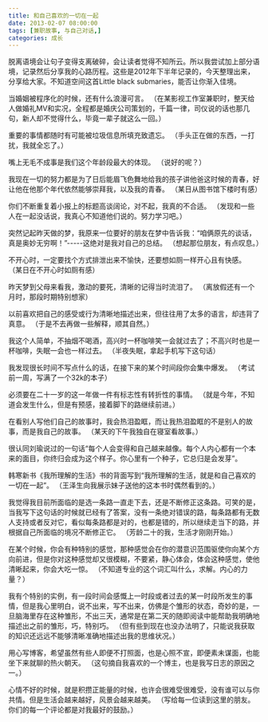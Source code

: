```yaml
---
title: 和自己喜欢的一切在一起
date: 2013-02-07 08:00:00
tags: [兼职故事, 与自己对话,]
categories: 成长
---
```



脱离语境会让句子变得支离破碎，会让读者觉得不知所云。所以我尝试加上部分语境，记录然后分享我的心路历程。这些是2012年下半年记录的，今天整理出来，分享给大家。不知道空间这首Little black submaries，能否让你渐入佳境。


当婚姻被程序化的时候，还有什么浪漫可言。
（在某影视工作室兼职时，整天给人做婚礼MV和实况，全程都是婚庆公司策划的，千篇一律，司仪说的话也那几句，新人却不觉得什么，毕竟一辈子就这么一回。）


重要的事情都随时有可能被垃圾信息所填充致遗忘。
（手头正在做的东西，一打扰，我就全忘了。）


嘴上无毛不成事是我们这个年龄段最大的体现。
（说好的呢？）


我现在一切的努力都是为了日后能眉飞色舞地给我的孩子讲他爸这时候的青春，好让他在他那个年代依然能够崇拜我，以及我的青春。
（某日从图书馆下楼时有感）


你们不断重复着小报上的标题高谈阔论，对不起，我真的不合适。
（发现和一些人在一起没话说，我真心不知道他们说的。努力学习吧。）


突然记起昨天做的梦，我原来一位要好的朋友在梦中告诉我：“咱俩原先的谈话，真是奥妙无穷啊！”-----这绝对是我对自己的总结。
（想起那位朋友，有点叹息。）


不开心时，一定要找个方式排泄出来不愉快，还要想如厕一样开心且有快感。
（某日在不开心时如厕有感）


昨天梦到父母来看我，激动的要死，清晰的记得当时流泪了。
（离放假还有一个 月时，那段时期特别想家）


以前喜欢把自己的感受或行为清晰地描述出来，但往往用了太多的语言，却违背了真意。
（于是不去再做一些解释，顺其自然。）


我这个人简单，不抽烟不喝酒，高兴时一杯咖啡笑一会就过去了；不高兴时也是一杯咖啡，失眠一会也一样过去。
（半夜失眠，拿起手机写下这句话）


我发现很长时间不写点什么的话，在接下来的某个时间段你会集中爆发。
（考试前一周，写满了一个32k的本子）


必须要在二十一岁的这一年做一件有标志性有转折性的事情。
（就是今年，不知道会发生什么，但是有预感，接着脚下的路继续前进。）


在看别人写他们自己的故事时，我会热泪盈眶，而让我热泪盈眶的不是别人的故事，而是我自己的故事。
（某天的下午我独自在寝室看故事。）


很认同刘瑜说过的一句话“每个人会变得和自己越来越像。每个人内心都有一个本来的面目，你终归会成为这个样子。你心里有一个种子，它总归是会发芽”。


韩寒新书《我所理解的生活》书的背面写到“我所理解的生活，就是和自己喜欢的一切在一起”。
（王泽生向我展示妹子送他的这本书时偶然看到的。）


我觉得我目前所面临的是选一条路一直走下去，还是不断修正这条路。可笑的是，当我写下这句话的时候就已经有了答案，没有一条绝对错误的路，每条路都有无数人支持或者反对它，看似每条路都是对的，也都是错的，所以继续走当下的路，并根据自己所面临的境况不断修正它。
（芳龄二十的我，生活才刚刚开始。）


在某个时候，你会有种特别的感觉，那种感觉会在你的潜意识范围驱使你向某个方向前进，但是你对这种感觉却又很模糊，不要紧，静心体会，体会这种感觉，使他清晰起来，你会大吃一惊。
（不知道专业的这个词汇叫什么，求解。内心的力量？）


我有个特别的实例，有一段时间会感慨上一时段或者过去的某一时段所发生的事情，但是我心里明白，说不出来，写不出来，仿佛是个雏形的状态，奇妙的是，一旦脑海里存在这种雏形，不出三天，通常是在第二天的随即阅读中能帮助我明确地描述出之前的雏形，巧，特别巧。
（但有些到现在也没办法明了，只能说我获取的知识还远远不能够清晰准确地描述出我的思维状况。）


用心写博客，希望虽然有些人即便不打照面，也是心照不宣，即便素未谋面，也能坐下来就聊的热火朝天。
（这句摘自我喜欢的一个博主，也是我写日志的原因之一。）


心情不好的时候，就是积攒正能量的时候，也许会很难受很难受，没有谁可以与你共情。但是生活会越来越好，风景会越来越美。
（写给每一位读到这里的朋友。你们的每一个评论都是对我最好的鼓励。）



